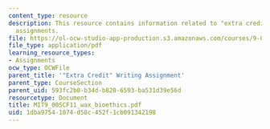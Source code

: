 ```yaml
---
content_type: resource
description: This resource contains information related to "extra credit" writing
  assignments.
file: https://ol-ocw-studio-app-production.s3.amazonaws.com/courses/9-00sc-introduction-to-psychology-fall-2011/1dba97541074d58c452f1cb091342198_MIT9_00SCF11_wax_bioethics.pdf
file_type: application/pdf
learning_resource_types:
- Assignments
ocw_type: OCWFile
parent_title: '"Extra Credit" Writing Assignment'
parent_type: CourseSection
parent_uid: 593fc2b0-b34d-b820-6593-ba531d39e56d
resourcetype: Document
title: MIT9_00SCF11_wax_bioethics.pdf
uid: 1dba9754-1074-d58c-452f-1cb091342198
---
```

